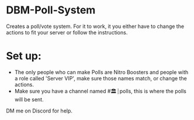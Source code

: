 # DBM-Poll-System

Creates a poll/vote system. For it to work, it you either have to change the actions to fit your server or follow the instructions. 

# Set up:
- The only people who can make Polls are Nitro Boosters and people with a role called 'Server VIP', make sure those names match, or change the actions. 
- Make sure you have a channel named #🏛┊polls, this is where the polls will be sent. 

DM me on Discord for help. 
